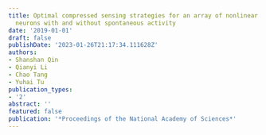 ```yaml
---
title: Optimal compressed sensing strategies for an array of nonlinear olfactory receptor
  neurons with and without spontaneous activity
date: '2019-01-01'
draft: false
publishDate: '2023-01-26T21:17:34.111628Z'
authors:
- Shanshan Qin
- Qianyi Li
- Chao Tang
- Yuhai Tu
publication_types:
- '2'
abstract: ''
featured: false
publication: '*Proceedings of the National Academy of Sciences*'
---
```


